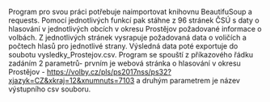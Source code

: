 Program pro svou práci potřebuje naimportovat knihovnu BeautifuSoup a requests. Pomocí jednotlivých funkcí pak stáhne z 96 stránek ČSÚ s daty o hlasování v jednotlivých obcích v okresu Prostějov požadované informace o volbách. Z jednotlivých stránek vysrapuje požadovaná data o voličích a počtech hlasů pro jednotlivé strany. Výsledná data poté exportuje do soubotu vysledky_Prostejov.csv. Program se spouští z příkazového řádku zadáním 2 parametrů- prvním je webová stránka o hlasování v okresu Prostějov - https://volby.cz/pls/ps2017nss/ps32?xjazyk=CZ&xkraj=12&xnumnuts=7103 a druhým parametrem je název výstupního csv souboru.
